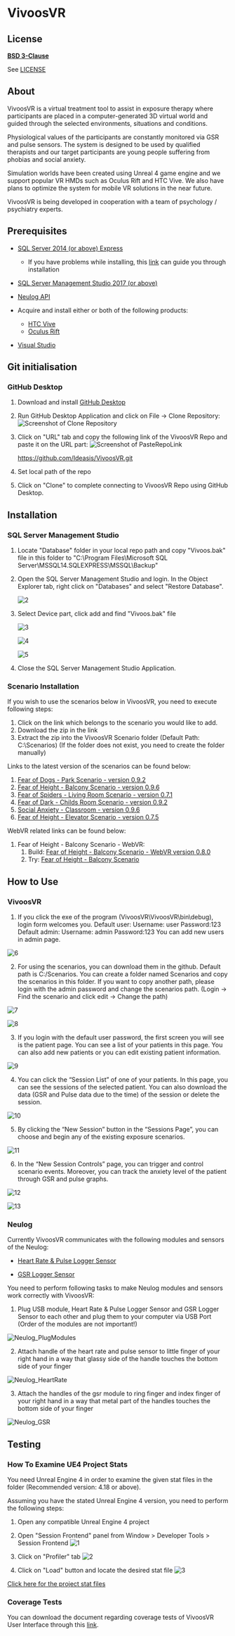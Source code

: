 # VivoosVR

## License

[**BSD 3-Clause**](https://opensource.org/licenses/BSD-3-Clause)

See [LICENSE](https://github.com/Ideasis/VivoosVR/blob/master/LICENSE)

## About

VivoosVR is a virtual treatment tool to assist in exposure therapy where participants are placed in a computer-generated 3D virtual world and guided through the selected environments, situations and conditions. 

Physiological values of the participants are constantly monitored via GSR and pulse sensors. The system is designed to be used by qualified therapists and our target participants are young people suffering from phobias and social anxiety. 

Simulation worlds have been created using Unreal 4 game engine and we support popular VR HMDs such as Oculus Rift and HTC Vive. 
We also have plans to optimize the system for mobile VR solutions in the near future. 

VivoosVR is being developed in cooperation with a team of psychology / psychiatry experts.  

## Prerequisites

* [SQL Server 2014 (or above) Express](https://download.microsoft.com/download/5/E/9/5E9B18CC-8FD5-467E-B5BF-BADE39C51F73/SQLServer2017-SSEI-Expr.exe)
    * If you have problems while installing, this [link](http://help.dugeo.com/m/Insight4-0/l/438911-downloading-and-installing-sql-server) can guide you through installation

* [SQL Server Management Studio 2017 (or above)](https://go.microsoft.com/fwlink/?linkid=2043154)

* [Neulog API](https://neulog.com/Downloads/neulog_api_ver_002b.exe)

* Acquire and install either or both of the following products:
    * [HTC Vive](https://support.steampowered.com/steamvr/HTC_Vive/)
    * [Oculus Rift](https://www.oculus.com/download_app/?id=1582076955407037)

* [Visual Studio](https://visualstudio.microsoft.com/tr/downloads/?rr=https%3A%2F%2Fwww.google.com%2F)     

## Git initialisation 

### GitHub Desktop

1. Download and install [GitHub Desktop](https://central.github.com/deployments/desktop/desktop/latest/win32)

2. Run GitHub Desktop Application and click on File -> Clone Repository:
    ![Screenshot of Clone Repository](https://github.com/Ideasis/VivoosVR/blob/master/Readme%20Images/GitHubDesktop%20_Installation_SS/SS1_CloneRepository.png)

3. Click on "URL" tab and copy the following link of the VivoosVR Repo and paste it on the URL part:
    ![Screenshot of PasteRepoLink](https://github.com/Ideasis/VivoosVR/blob/master/Readme%20Images/GitHubDesktop%20_Installation_SS/SS2_PasteRepoLink.png)
    
    https://github.com/Ideasis/VivoosVR.git

4. Set local path of the repo

5. Click on "Clone" to complete connecting to VivoosVR Repo using GitHub Desktop.

## Installation

### SQL Server Management Studio

1. Locate "Database" folder in your local repo path and copy "Vivoos.bak" file in this folder to "C:\Program Files\Microsoft SQL Server\MSSQL14.SQLEXPRESS\MSSQL\Backup"

2. Open the SQL Server Management Studio and login. In the Object Explorer tab, right click on "Databases" and select "Restore Database".

    ![2](https://github.com/Ideasis/VivoosVR/blob/master/Readme%20Images/Guideline_SS/2.jpg)
    
3. Select Device part, click add and find "Vivoos.bak" file
    
    ![3](https://github.com/Ideasis/VivoosVR/blob/master/Readme%20Images/Guideline_SS/3.JPG)
    
    ![4](https://github.com/Ideasis/VivoosVR/blob/master/Readme%20Images/Guideline_SS/4.JPG)

    ![5](https://github.com/Ideasis/VivoosVR/blob/master/Readme%20Images/Guideline_SS/5.JPG)

4. 	Close the SQL Server Management Studio Application.

### Scenario Installation 

If you wish to use the scenarios below in VivoosVR, you need to execute following steps:

1. Click on the link which belongs to the scenario you would like to add.
2. Download the zip in the link
3. Extract the zip into the VivoosVR Scenario folder (Default Path: C:\\Scenarios) (If the folder does not exist, you need to create the folder manually)

Links to the latest version of the scenarios can be found below:

1. [Fear of Dogs - Park Scenario - version 0.9.2](https://www.dropbox.com/sh/it30lye2e79l9qg/AACcIpCw0AaHZSBn_ESCSKrba?dl=0) 
2. [Fear of Height - Balcony Scenario - version 0.9.6](https://www.dropbox.com/sh/ahwumxzlpyncv2m/AABXWAHCyCWYKH5lOI8HhYAga?dl=0)
3. [Fear of Spiders - Living Room Scenario - version 0.7.1](https://www.dropbox.com/sh/vgy91s4kx15g0xc/AAAEaEp6MuMg_eBYXzafwghUa?dl=0)
4. [Fear of Dark - Childs Room Scenario - version 0.9.2](https://www.dropbox.com/sh/calap5uvcd1z4l3/AAAhWt5SSCt4mcN-nVcvmOyxa?dl=0)
5. [Social Anxiety - Classroom - version 0.9.6](https://www.dropbox.com/sh/rsmu6jaa30qjiqm/AAAd4YyPPkPOPpAJ6RVTFxj2a?dl=0)
6. [Fear of Height - Elevator Scenario - version 0.7.5](https://www.dropbox.com/sh/vv9ui87iqyh2dee/AAAZNtMJeHXpVsgBa-Kx4aYna?dl=0)

WebVR related links can be found below:

1. Fear of Height - Balcony Scenario - WebVR:
	1. Build: [Fear of Height - Balcony Scenario - WebVR version 0.8.0](https://www.dropbox.com/sh/lkpk96ujhm44h6e/AABFP2dSAdalOsYrVswlkaTfa?dl=0) 
	1. Try: [Fear of Height - Balcony Scenario](http://www.ideasis.com.tr/Content/Balkon/index.html)

## How to Use 

### VivoosVR

1.  If you click the exe of the program (VivoosVR\VivoosVR\bin\debug), login form welcomes you. 
    Default user: Username: user Password:123 
    Default admin: Username: admin Password:123
    You can add new users in admin page.
    
![6](https://github.com/Ideasis/VivoosVR/blob/master/Readme%20Images/Guideline_SS/6.JPG)

2.	For using the scenarios, you can download them in the github. Default path is C:/Scenarios. You can create a folder named Scenarios and copy the scenarios in this folder. If you want to copy another path, please login with the admin password and change the scenarios path. (Login -> Find the scenario and click edit -> Change the path)  

![7](https://github.com/Ideasis/VivoosVR/blob/master/Readme%20Images/Guideline_SS/7.JPG)

![8](https://github.com/Ideasis/VivoosVR/blob/master/Readme%20Images/Guideline_SS/8.JPG)

3.	If you login with the default user password, the first screen you will see is the patient page. You can see a list of your patients in this page. You can also add new patients or you can edit existing patient information. 

![9](https://github.com/Ideasis/VivoosVR/blob/master/Readme%20Images/Guideline_SS/9.JPG)

4.	You can click the “Session List” of one of your patients. In this page, you can see the sessions of the selected patient. You can also download the data (GSR and Pulse data due to the time) of the session or delete the session. 

![10](https://github.com/Ideasis/VivoosVR/blob/master/Readme%20Images/Guideline_SS/10.JPG)

5.	By clicking the “New Session” button in the “Sessions Page”, you can choose and begin any of the existing exposure scenarios. 

![11](https://github.com/Ideasis/VivoosVR/blob/master/Readme%20Images/Guideline_SS/11.JPG)

6.	In the “New Session Controls” page, you can trigger and control scenario events. Moreover, you can track the anxiety level of the patient through GSR and pulse graphs. 

![12](https://github.com/Ideasis/VivoosVR/blob/master/Readme%20Images/Guideline_SS/13.JPG)

![13](https://github.com/Ideasis/VivoosVR/blob/master/Readme%20Images/Guideline_SS/12.JPG)

### Neulog

Currently VivoosVR communicates with the following modules and sensors of the Neulog: 

* [Heart Rate & Pulse Logger Sensor](https://neulog.com/heart-rate-pulse)

* [GSR Logger Sensor](https://neulog.com/gsr)

You need to perform following tasks to make Neulog modules and sensors work correctly with VivoosVR:

1.	Plug USB module, Heart Rate & Pulse Logger Sensor and GSR Logger Sensor to each other and plug them to your computer via USB Port (Order of the modules are not important!)

![Neulog_PlugModules](https://github.com/Ideasis/VivoosVR/blob/master/Readme%20Images/Neulog_SS/Neulog_PlugModules_SS.jpeg)

2.	Attach handle of the heart rate and pulse sensor to little finger of your right hand in a way that glassy side of the handle touches the bottom side of your finger

![Neulog_HeartRate](https://github.com/Ideasis/VivoosVR/blob/master/Readme%20Images/Neulog_SS/Neulog_HeartRate_SS.jpg)

3.	Attach the handles of the gsr module to ring finger and index finger of your right hand in a way that metal part of the handles touches the bottom side of your finger

![Neulog_GSR](https://github.com/Ideasis/VivoosVR/blob/master/Readme%20Images/Neulog_SS/Neulog_GSR_SS.jpg)

## Testing

### How To Examine UE4 Project Stats

You need Unreal Engine 4 in order to examine the given stat files in the folder (Recommended version: 4.18 or above).

Assuming you have the stated Unreal Engine 4 version, you need to perform the following steps:

1. Open any compatible Unreal Engine 4 project

2. Open "Session Frontend" panel from Window > Developer Tools > Session Frontend
![1](https://github.com/Ideasis/VivoosVR/blob/master/Readme%20Images/UE4ProjectStats_SS/SS_SessionFrontEndOpening.png)

3. Click on "Profiler" tab
![2](https://github.com/Ideasis/VivoosVR/blob/master/Readme%20Images/UE4ProjectStats_SS/SS_ClickOnProfiler.png)

4. Click on "Load" button and locate the desired stat file
![3](https://github.com/Ideasis/VivoosVR/blob/master/Readme%20Images/UE4ProjectStats_SS/SS_ClickOnLoad.png)

[Click here for the project stat files](https://www.dropbox.com/sh/dqk3hrw7geeqrhw/AADFIQme4_-vGRnH9F0rV_Lfa?dl=0)

### Coverage Tests

You can download the document regarding coverage tests of VivoosVR User Interface through this [link](https://github.com/Ideasis/VivoosVR/raw/master/VivoosVR%20Test%20Document.docx).

